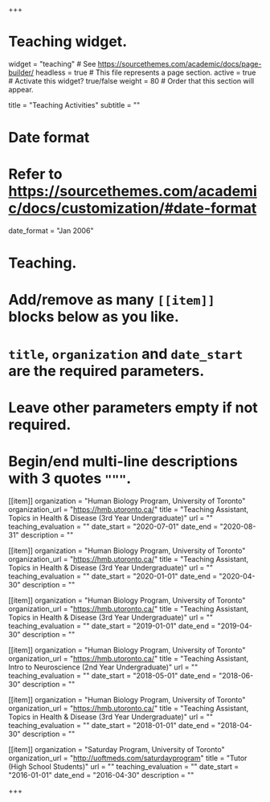 +++
# Teaching widget.
widget = "teaching"  # See https://sourcethemes.com/academic/docs/page-builder/
headless = true  # This file represents a page section.
active = true  # Activate this widget? true/false
weight = 80  # Order that this section will appear.

title = "Teaching Activities"
subtitle = ""

# Date format
#   Refer to https://sourcethemes.com/academic/docs/customization/#date-format
date_format = "Jan 2006"

# Teaching.
#   Add/remove as many `[[item]]` blocks below as you like.
#   `title`, `organization` and `date_start` are the required parameters.
#   Leave other parameters empty if not required.
#   Begin/end multi-line descriptions with 3 quotes `"""`.

[[item]]
  organization = "Human Biology Program, University of Toronto"
  organization_url = "https://hmb.utoronto.ca/"
  title = "Teaching Assistant, Topics in Health & Disease (3rd Year Undergraduate)"
  url = ""
  teaching_evaluation = ""
  date_start = "2020-07-01"
  date_end = "2020-08-31"
  description = ""

[[item]]
  organization = "Human Biology Program, University of Toronto"
  organization_url = "https://hmb.utoronto.ca/"
  title = "Teaching Assistant, Topics in Health & Disease (3rd Year Undergraduate)"
  url = ""
  teaching_evaluation = ""
  date_start = "2020-01-01"
  date_end = "2020-04-30"
  description = ""

[[item]]
  organization = "Human Biology Program, University of Toronto"
  organization_url = "https://hmb.utoronto.ca/"
  title = "Teaching Assistant, Topics in Health & Disease (3rd Year Undergraduate)"
  url = ""
  teaching_evaluation = ""
  date_start = "2019-01-01"
  date_end = "2019-04-30"
  description = ""
  
[[item]]
  organization = "Human Biology Program, University of Toronto"
  organization_url = "https://hmb.utoronto.ca/"
  title = "Teaching Assistant, Intro to Neuroscience (2nd Year Undergraduate)"
  url = ""
  teaching_evaluation = ""
  date_start = "2018-05-01"
  date_end = "2018-06-30"
  description = ""

[[item]]
  organization = "Human Biology Program, University of Toronto"
  organization_url = "https://hmb.utoronto.ca/"
  title = "Teaching Assistant, Topics in Health & Disease (3rd Year Undergraduate)"
  url = ""
  teaching_evaluation = ""
  date_start = "2018-01-01"
  date_end = "2018-04-30"
  description = ""

[[item]]
  organization = "Saturday Program, University of Toronto"
  organization_url = "http://uoftmeds.com/saturdayprogram"
  title = "Tutor (High School Students)"
  url = ""
  teaching_evaluation = ""
  date_start = "2016-01-01"
  date_end = "2016-04-30"
  description = ""



+++


